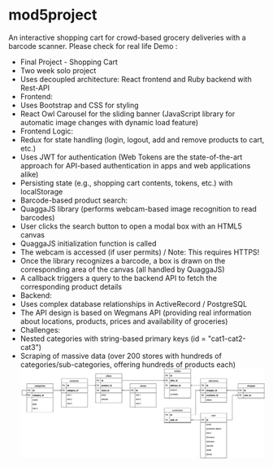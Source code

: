 # mod5project
An interactive shopping cart for crowd-based grocery deliveries with a barcode scanner. Please check for real life Demo :
- Final Project - Shopping Cart
 - Two week solo project
 - Uses decoupled architecture: React frontend and Ruby backend with Rest-API
 - Frontend:
  - Uses Bootstrap and CSS for styling
  - React Owl Carousel for the sliding banner (JavaScript library for automatic image changes with dynamic load feature)
  - Frontend Logic:
   - Redux for state handling (login, logout, add and remove products to cart, etc.)
   - Uses JWT for authentication (Web Tokens are the state-of-the-art approach for API-based authentication in apps and web applications alike)
   - Persisting state (e.g., shopping cart contents, tokens, etc.) with localStorage
  - Barcode-based product search:
   - QuaggaJS library (performs webcam-based image recognition to read barcodes)
   - User clicks the search button to open a modal box with an HTML5 canvas
   - QuaggaJS initialization function is called
   - The webcam is accessed (if user permits) / Note: This requires HTTPS!
   - Once the library recognizes a barcode, a box is drawn on the corresponding area of the canvas (all handled by QuaggaJS)
   - A callback triggers a query to the backend API to fetch the corresponding product details
 - Backend:
  - Uses complex database relationships in ActiveRecord / PostgreSQL
  - The API design is based on Wegmans API (providing real information about locations, products, prices and availability of groceries)
  - Challenges:
   - Nested categories with string-based primary keys (id = "cat1-cat2-cat3")
   - Scraping of massive data (over 200 stores with hundreds of categories/sub-categories, offering hundreds of products each)
   ![](RabbitCartERM.jpg)
